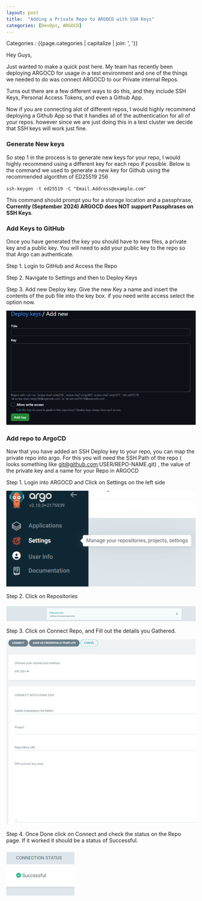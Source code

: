 ```yaml
---
layout: post
title:  "Adding a Private Repo to ARGOCD with SSH Keys"
categories: [DevOps, ARGOCD]
---
```

Categories : {{page.categories | capitalize | join: ', '}}

Hey Guys,  
  
Just wanted to make a quick post here. My team has recently been deploying ARGOCD for usage in a test environment and one of the things we needed to do was connect ARGOCD to our Private internal Repos.  
  
Turns out there are a few different ways to do this, and they include SSH Keys, Personal Access Tokens, and even a Github App.

Now if you are connecting alot of different repos, I would highly recommend deploying a Github App so that it handles all of the authentication for all of your repos. however since we are just doing this in a test cluster we decide that SSH keys will work just fine.

### Generate New keys

So step 1 in the process is to generate new keys for your repo, I would highly recommend using a different key for each repo if possible. Below is the command we used to generate a new key for Github using the recommended algorithm of ED25519 256  
  
`ssh-keygen -t ed25519 -C "Email.Address@example.com"`

This command should prompt you for a storage location and a passphrase, **Currently (September 2024) ARGOCD does NOT support Passphrases on SSH Keys**.

### Add Keys to GitHub

Once you have generated the key you should have to new files, a private key and a public key. You will need to add your public key to the repo so that Argo can authenticate.  
  
Step 1. Login to GitHub and Access the Repo

Step 2. Navigate to Settings and then to Deploy Keys

Step 3. Add new Deploy key. Give the new Key a name and insert the contents of the pub file into the key box. if you need write access select the option now.

![image.png](/images/github-new-keys.png)

### Add repo to ArgoCD

Now that you have added an SSH Deploy key to your repo, you can map the private repo into argo. For this you will need the SSH Path of the repo ( looks something like git@github.com:USER/REPO-NAME.git) , the value of the private key and a name for your Repo in ARGOCD  
  
Step 1. Login into ARGOCD and Click on Settings on the left side

![image.png](/images/argo-settings.png)

Step 2. Click on Repositories

![image.png](/images/repo-button.png)

Step 3. Click on Connect Repo, and Fill out the details you Gathered.

![image.png](/images/repo-details.png)

Step 4. Once Done click on Connect and check the status on the Repo page. If it worked it should be a status of Successful.

![image.png](/images/connection-status.png)